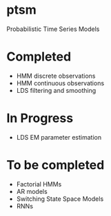 # ptsm
Probabilistic Time Series Models

# Completed
- HMM discrete observations
- HMM continuous observations
- LDS filtering and smoothing

# In Progress
- LDS EM parameter estimation

# To be completed
- Factorial HMMs
- AR models
- Switching State Space Models
- RNNs
